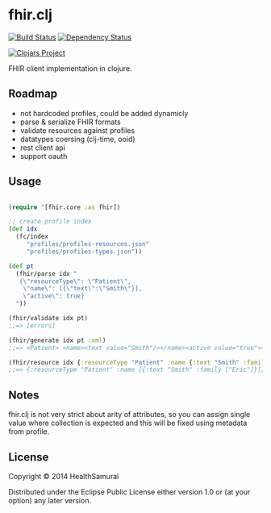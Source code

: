 # fhir.clj

[![Build Status](https://travis-ci.org/fhirbase/fhir.clj.svg)](https://travis-ci.org/fhirbase/fhir.clj) [![Dependency Status](https://www.versioneye.com/user/projects/54c823486c63105469000026/badge.svg?style=flat)](https://www.versioneye.com/user/projects/54c823486c63105469000026)

[![Clojars Project](http://clojars.org/fhir/latest-version.svg)](http://clojars.org/fhir)


FHIR client implementation in clojure.

## Roadmap

* not hardcoded profiles, could be added dynamicly
* parse & serialize FHIR formats
* validate resources against profiles
* datatypes coersing (clj-time, ooid)
* rest client api
* support oauth

## Usage

```clj

(require '[fhir.core :as fhir])

;; create profile index
(def idx
  (fc/index
     "profiles/profiles-resources.json"
     "profiles/profiles-types.json"))

(def pt
  (fhir/parse idx "
   {\"resourceType\": \"Patient\",
    \"name\": [{\"text\":\"Smith\"}],
    \"active\": true}
  "))

(fhir/validate idx pt)
;;=> [errors]

(fhir/generate idx pt :xml)
;;=> <Patient> <name><text value="Smith"/></name><active value="true"></Patient>

(fhir/resource idx {:resourceType "Patient" :name {:text "Smith" :family "Eric"}})
;;=> {:resourceType "Patient" :name [{:text "Smith" :family ["Eric"]}]}

```

## Notes

fhir.clj is not very strict about arity of attributes,
so you can assign single value where collection is expected
and this will be fixed using metadata from profile.

## License

Copyright © 2014 HealthSamurai

Distributed under the Eclipse Public License either version 1.0 or (at
your option) any later version.
